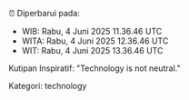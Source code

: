 ⏰ Diperbarui pada:
- WIB: Rabu, 4 Juni 2025 11.36.46 UTC
- WITA: Rabu, 4 Juni 2025 12.36.46 UTC
- WIT: Rabu, 4 Juni 2025 13.36.46 UTC

Kutipan Inspiratif:
"Technology is not neutral."


Kategori: technology

